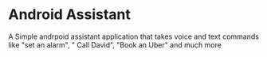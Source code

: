 # Android Assistant
A Simple andrpoid assistant application that takes voice and text commands like "set an alarm", " Call David", "Book an Uber" and much more 
